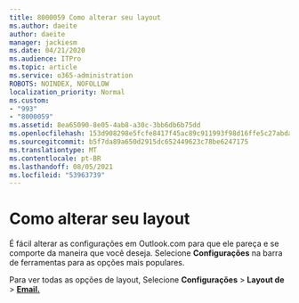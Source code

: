 ```yaml
---
title: 8000059 Como alterar seu layout
ms.author: daeite
author: daeite
manager: jackiesm
ms.date: 04/21/2020
ms.audience: ITPro
ms.topic: article
ms.service: o365-administration
ROBOTS: NOINDEX, NOFOLLOW
localization_priority: Normal
ms.custom:
- "993"
- "8000059"
ms.assetid: 8ea65090-8e05-4ab8-a30c-3bb6db6b75dd
ms.openlocfilehash: 153d908298e5fcfe8417f45ac89c911993f98d16ffe5c27abda4b6f3959002c0
ms.sourcegitcommit: b5f7da89a650d2915dc652449623c78be6247175
ms.translationtype: MT
ms.contentlocale: pt-BR
ms.lasthandoff: 08/05/2021
ms.locfileid: "53963739"
---
```

# <a name="how-to-change-your-layout"></a>Como alterar seu layout

É fácil alterar as configurações em Outlook.com para que ele pareça e se comporte da maneira que você deseja. Selecione **Configurações** na barra de ferramentas para as opções mais populares.

Para ver todas as opções de layout, Selecione **Configurações**  >  **Layout de**  >  [**Email.**](https://outlook.live.com/mail/options/mail/layout)
  